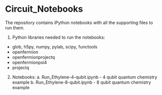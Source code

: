 # Circuit_Notebooks

The repository contains iPython notebooks with all the supporting files to run them.

1. Python libraries needed to run the notebooks:
* glob, h5py, numpy, pylab, scipy, functools
* openfermion
* openfermionprojectq
* openfermionpsi4 
* projectq

2. Notebooks:
 a. Run_Ethylene-4-qubit.ipynb - 4 qubit quantum chemistry example
 b. Run_Ethylene-8-qubit.ipynb - 8 qubit quantum chemistry example

